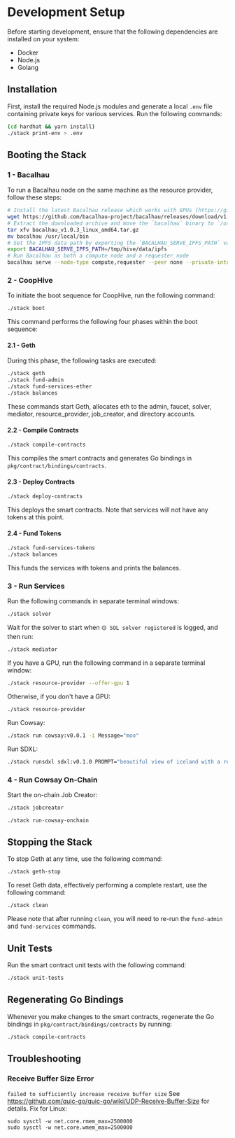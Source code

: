 # Development Setup

Before starting development, ensure that the following dependencies are installed on your system:

- Docker
- Node.js
- Golang

## Installation

First, install the required Node.js modules and generate a local `.env` file containing private keys for various
services. Run the following commands:

```bash
(cd hardhat && yarn install)
./stack print-env > .env
```

## Booting the Stack

### 1 - Bacalhau

To run a Bacalhau node on the same machine as the resource provider, follow these steps:

```bash
# Install the latest Bacalhau release which works with GPUs (https://github.com/bacalhau-project/bacalhau/issues/2858)
wget https://github.com/bacalhau-project/bacalhau/releases/download/v1.0.3/bacalhau_v1.0.3_linux_amd64.tar.gz
# Extract the downloaded archive and move the `bacalhau` binary to `/usr/local/bin`
tar xfv bacalhau_v1.0.3_linux_amd64.tar.gz
mv bacalhau /usr/local/bin
# Set the IPFS data path by exporting the `BACALHAU_SERVE_IPFS_PATH` variable to your desired location
export BACALHAU_SERVE_IPFS_PATH=/tmp/hive/data/ipfs
# Run Bacalhau as both a compute node and a requester node
bacalhau serve --node-type compute,requester --peer none --private-internal-ipfs=false --job-selection-accept-networked
```

### 2 - CoopHive

To initiate the boot sequence for CoopHive, run the following command:

```bash
./stack boot
```

This command performs the following four phases within the boot sequence:

#### 2.1 - Geth

During this phase, the following tasks are executed:

```bash
./stack geth
./stack fund-admin
./stack fund-services-ether
./stack balances
```

These commands start Geth, allocates eth to the admin, faucet, solver, mediator, resource_provider, job_creator, and
directory accounts.

#### 2.2 - Compile Contracts

```bash
./stack compile-contracts
```

This compiles the smart contracts and generates Go bindings in `pkg/contract/bindings/contracts`.

#### 2.3 - Deploy Contracts

```bash
./stack deploy-contracts
```

This deploys the smart contracts. Note that services will not have any tokens at this point.

#### 2.4 - Fund Tokens

```bash
./stack fund-services-tokens
./stack balances
```

This funds the services with tokens and prints the balances.

### 3 - Run Services

Run the following commands in separate terminal windows:

```bash
./stack solver
```

Wait for the solver to start when `🟡 SOL solver registered` is logged, and then run:

```bash
./stack mediator
```

If you have a GPU, run the following command in a separate terminal window:

```bash
./stack resource-provider --offer-gpu 1
```

Otherwise, if you don't have a GPU:

```bash
./stack resource-provider
```

Run Cowsay:

```bash
./stack run cowsay:v0.0.1 -i Message="moo"
```

Run SDXL:

```bash
./stack runsdxl sdxl:v0.1.0 PROMPT="beautiful view of iceland with a record player"
```

### 4 - Run Cowsay On-Chain

Start the on-chain Job Creator:

```bash
./stack jobcreator
```

```bash
./stack run-cowsay-onchain
```

## Stopping the Stack

To stop Geth at any time, use the following command:

```bash
./stack geth-stop
```

To reset Geth data, effectively performing a complete restart, use the following command:

```bash
./stack clean
```

Please note that after running `clean`, you will need to re-run the `fund-admin` and `fund-services` commands.

## Unit Tests

Run the smart contract unit tests with the following command:

```bash
./stack unit-tests
```

## Regenerating Go Bindings

Whenever you make changes to the smart contracts, regenerate the Go bindings in `pkg/contract/bindings/contracts` by
running:

```bash
./stack compile-contracts
```

## Troubleshooting

### Receive Buffer Size Error

`failed to sufficiently increase receive buffer size`
See https://github.com/quic-go/quic-go/wiki/UDP-Receive-Buffer-Size for details. Fix for Linux:

```
sudo sysctl -w net.core.rmem_max=2500000
sudo sysctl -w net.core.wmem_max=2500000
```